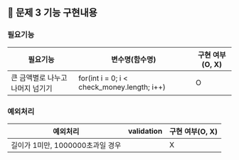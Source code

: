 ## 🚀 문제 3 기능 구현내용

### 필요기능


| 필요기능               | 변수명(함수명)                                    | 구현 여부(O, X) |
|--------------------|---------------------------------------------|-------------|
| 큰 금액별로 나누고 나머지 넘기기 | for(int i = 0; i < check_money.length; i++) | O           |

### 예외처리

| 예외처리                   | validation | 구현 여부(O, X) |
|------------------------|------------|-------------|
| 길이가 1미만, 1000000초과일 경우 |  | X           |